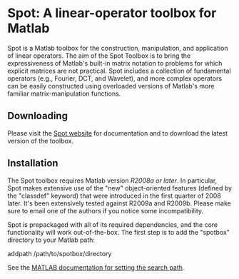 Spot: A linear-operator toolbox for Matlab
==========================================

Spot is a Matlab toolbox for the construction, manipulation, and
application of linear operators. The aim of the Spot Toolbox is to
bring the expressiveness of Matlab's built-in matrix notation to
problems for which explicit matrices are not practical. Spot includes
a collection of fundamental operators (e.g., Fourier, DCT, and
Wavelet), and more complex operators can be easily constructed using
overloaded versions of Matlab's more familiar matrix-manipulation
functions.

Downloading
-----------

Please visit the [Spot website](http://www.cs.ubc.ca/labs/scl/spot)
for documentation and to download the latest version of the toolbox.

Installation
------------

The Spot toolbox requires Matlab version *R2008a or later*.  In
particular, Spot makes extensive use of the "new" object-oriented
features (defined by the "classdef" keyword) that were introduced in
the first quarter of 2008 later. It's been extensively tested against
R2009a and R2009b. Please make sure to email one of the authors if you
notice some incompatibility.

Spot is prepackaged with all of its required dependencies, and
the core functionality will work out-of-the-box.  The first step
is to add the "spotbox" directory to your Matlab path:

 addpath /path/to/spotbox/directory

See
the [MATLAB documentation for setting the search path](http://www.mathworks.com/access/helpdesk/help/techdoc/matlab_env/f10-26235.html).
